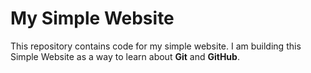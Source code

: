 # My Simple Website

This repository contains code for my simple website.
I am building this Simple Website as a way to learn about **Git** and **GitHub**.
